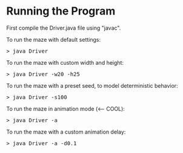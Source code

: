 Running the Program
=================== 

First compile the Driver.java file using "javac".

To run the maze with default settings:
<pre>
> java Driver 
</pre>

To run the maze with custom width and height:
<pre>
> java Driver -w20 -h25
</pre>

To run the maze with a preset seed, to model deterministic behavior:
<pre>
> java Driver -s100
</pre>

To run the maze in animation mode (<-- COOL):
<pre>
> java Driver -a
</pre>

To run the maze with a custom animation delay:
<pre>
> java Driver -a -d0.1
</pre>